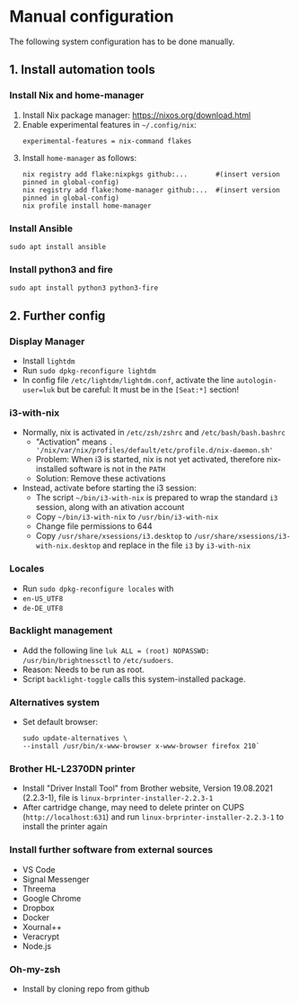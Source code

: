 # Manual configuration

The following system configuration has to be done manually.

## 1. Install automation tools

### Install Nix and home-manager
1. Install Nix package manager: https://nixos.org/download.html
2. Enable experimental features in `~/.config/nix`:
    ```
    experimental-features = nix-command flakes
    ```
3. Install `home-manager` as follows:
    ```
    nix registry add flake:nixpkgs github:...       #(insert version pinned in global-config)
    nix registry add flake:home-manager github:...  #(insert version pinned in global-config)
    nix profile install home-manager
    ```

### Install Ansible
`sudo apt install ansible`

### Install python3 and fire
`sudo apt install python3 python3-fire`


## 2. Further config

### Display Manager
- Install `lightdm`
- Run `sudo dpkg-reconfigure lightdm`
- In config file `/etc/lightdm/lightdm.conf`, activate the line `autologin-user=luk` but be careful: It must be in the `[Seat:*]` section!

### i3-with-nix
- Normally, nix is activated in `/etc/zsh/zshrc` and `/etc/bash/bash.bashrc`
    - "Activation" means `. '/nix/var/nix/profiles/default/etc/profile.d/nix-daemon.sh'` 
    - Problem: When i3 is started, nix is not yet activated, therefore nix-installed software is not in the `PATH`
    - Solution: Remove these activations
- Instead, activate before starting the i3 session: 
    - The script `~/bin/i3-with-nix` is prepared to wrap the standard `i3` session, along with an ativation account
    - Copy `~/bin/i3-with-nix` to `/usr/bin/i3-with-nix` 
    - Change file permissions to 644
    - Copy `/usr/share/xsessions/i3.desktop` to `/usr/share/xsessions/i3-with-nix.desktop` and replace in the file `i3` by `i3-with-nix`

### Locales
- Run `sudo dpkg-reconfigure locales` with
- `en-US_UTF8`
- `de-DE_UTF8`

### Backlight management
- Add the following line `luk ALL = (root) NOPASSWD: /usr/bin/brightnessctl` to `/etc/sudoers`.
- Reason: Needs to be run as root.
- Script `backlight-toggle` calls this system-installed package.

### Alternatives system
- Set default browser:
    ```
    sudo update-alternatives \
    --install /usr/bin/x-www-browser x-www-browser firefox 210`
    ```

### Brother HL-L2370DN printer
- Install "Driver Install Tool" from Brother website, Version 19.08.2021 (2.2.3-1), file is `linux-brprinter-installer-2.2.3-1`
- After cartridge change, may need to delete printer on CUPS (`http://localhost:631`) and run `linux-brprinter-installer-2.2.3-1` to install the printer again

### Install further software from external sources
- VS Code
- Signal Messenger
- Threema
- Google Chrome
- Dropbox
- Docker
- Xournal++
- Veracrypt
- Node.js

### Oh-my-zsh
- Install by cloning repo from github